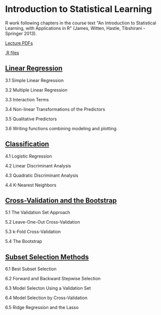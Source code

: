 # Introduction to Statistical Learning

R work following chapters in the course text "An Introduction to Statistical Learning, with Applications in R" (James, Witten, Hastie, Tibshirani - Springer 2013). 

[Lecture PDFs](https://github.com/JustinMShea/Statistical-Learning/tree/master/lecturePDFs)

[.R files](https://github.com/JustinMShea/Statistical-Learning/tree/master/R)

## [Linear Regression](https://github.com/JustinMShea/Statistical-Learning/blob/master/R/03-LinearRegression.pdf)

3.1 Simple Linear Regression 

3.2 Multiple Linear Regression

3.3 Interaction Terms

3.4 Non-linear Transformations of the Predictors

3.5 Qualitative Predictors

3.6 Writing functions combining modeling and plotting.

## [Classification](https://github.com/JustinMShea/Statistical-Learning/blob/master/R/04-Classification.pdf)

4.1 Logistic Regression 

4.2 Linear Discriminant Analysis

4.3 Quadratic Discriminant Analysis

4.4 K-Nearest Neighbors


## [Cross-Validation and the Bootstrap](https://github.com/JustinMShea/Statistical-Learning/blob/master/R/05-CV-Resampling-Methods.pdf)

5.1 The Validation Set Approach

5.2 Leave-One-Out Cross-Validation   

5.3 k-Fold Cross-Validation

5.4 The Bootstrap


## [Subset Selection Methods](https://github.com/JustinMShea/Statistical-Learning/blob/master/R/06-Model-Selection.pdf)

6.1 Best Subset Selection 

6.2 Forward and Backward Stepwise Selection  

6.3 Model Selecton Using a Validation Set

6.4 Model Selection by Cross-Validation

6.5 Ridge Regression and the Lasso




